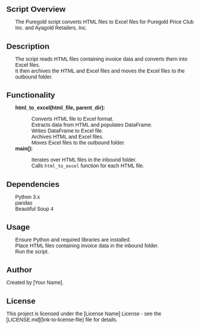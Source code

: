 <!DOCTYPE html>
<html lang="en">
<head>
    <meta charset="UTF-8">
    <meta name="viewport" content="width=device-width, initial-scale=1.0">
    <title>README</title>
    <style>
        body {
            font-family: Arial, sans-serif;
            margin: 20px;
        }
        h2 {
            margin-bottom: 10px;
        }
        pre {
            background-color: #f4f4f4;
            padding: 10px;
            border-radius: 5px;
        }
        img {
            max-width: 100%;
            height: auto;
            display: block;
            margin: 20px auto;
        }
        ul {
            list-style-type: none;
        }
        ul ul {
            margin-left: 20px;
        }
    </style>
</head>
<body>

<h2>Script Overview</h2>

<ul>
    <li>The Puregold script converts HTML files to Excel files for Puregold Price Club Inc. and Ayagold Retailers, Inc.</li>
</ul>

<h2>Description</h2>

<ul>
    <li>The script reads HTML files containing invoice data and converts them into Excel files.</li>
    <li>It then archives the HTML and Excel files and moves the Excel files to the outbound folder.</li>
</ul>

<h2>Functionality</h2>

<ul>
    <li><strong>html_to_excel(html_file, parent_dir):</strong></li>
    <ul>
        <li>Converts HTML file to Excel format.</li>
        <li>Extracts data from HTML and populates DataFrame.</li>
        <li>Writes DataFrame to Excel file.</li>
        <li>Archives HTML and Excel files.</li>
        <li>Moves Excel files to the outbound folder.</li>
    </ul>
    <li><strong>main():</strong></li>
    <ul>
        <li>Iterates over HTML files in the inbound folder.</li>
        <li>Calls <code>html_to_excel</code> function for each HTML file.</li>
    </ul>
</ul>

<h2>Dependencies</h2>

<ul>
    <li>Python 3.x</li>
    <li>pandas</li>
    <li>Beautiful Soup 4</li>
</ul>

<h2>Usage</h2>

<ul>
    <li>Ensure Python and required libraries are installed.</li>
    <li>Place HTML files containing invoice data in the inbound folder.</li>
    <li>Run the script.</li>
</ul>

<h2>Author</h2>

<p>Created by [Your Name].</p>

<h2>License</h2>

<p>This project is licensed under the [License Name] License - see the [LICENSE.md](link-to-license-file) file for details.</p>

</body>
</html>
